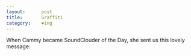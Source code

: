 ```yaml
---
layout:      post
title:       Graffiti
category:    ❤ing
---
```


<div class="embed" data-url="http://soundcloud.com/cammy-enaharo/graffiti"></div>

When Cammy became SoundClouder of the Day, she sent us this lovely message:

<div class="embed" data-url="http://soundcloud.com/cammy-enaharo/thank-you-soundcloud-for"></div>
